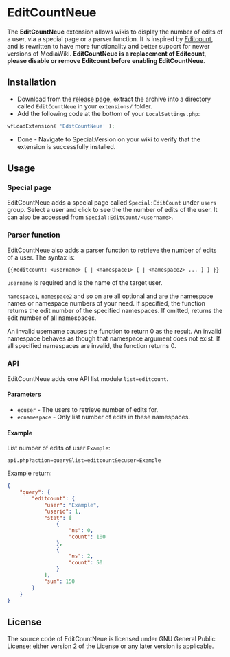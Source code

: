 # EditCountNeue

The **EditCountNeue** extension allows wikis to display the number of edits of a user, via a special page or a parser function. It is inspired by [Editcount](https://www.mediawiki.org/wiki/Extension:Editcount), and is rewritten to have more functionality and better support for newer versions of MediaWiki. **EditCountNeue is a replacement of Editcount, please disable or remove Editcount before enabling EditCountNeue**.

## Installation

* Download from the [release page](https://github.com/AlPha5130/mediawiki-extensions-EditCountNeue/releases), extract the archive into a directory called `EditCountNeue` in your `extensions/` folder.
* Add the following code at the bottom of your `LocalSettings.php`:

``` php
wfLoadExtension( 'EditCountNeue' );
```

* Done - Navigate to Special:Version on your wiki to verify that the extension is successfully installed.

## Usage

### Special page

EditCountNeue adds a special page called `Special:EditCount` under `users` group. Select a user and click to see the the number of edits of the user. It can also be accessed from `Special:EditCount/<username>`.

### Parser function

EditCountNeue also adds a parser function to retrieve the number of edits of a user. The syntax is:

``` txt
{{#editcount: <username> [ | <namespace1> [ | <namespace2> ... ] ] }}
```

`username` is required and is the name of the target user.

`namespace1`, `namespace2` and so on are all optional and are the namespace names or namespace numbers of your need. If specified, the function returns the edit number of the specified namespaces. If omitted, returns the edit number of all namespaces.

An invalid username causes the function to return 0 as the result. An invalid namespace behaves as though that namespace argument does not exist. If all specified namespaces are invalid, the function returns 0.

### API

EditCountNeue adds one API list module `list=editcount`.

#### Parameters

* `ecuser` - The users to retrieve number of edits for.
* `ecnamespace` - Only list number of edits in these namespaces.

#### Example

List number of edits of user `Example`:

``` text
api.php?action=query&list=editcount&ecuser=Example
```

Example return:

``` json
{
    "query": {
        "editcount": {
            "user": "Example",
            "userid": 1,
            "stat": [
                {
                    "ns": 0,
                    "count": 100
                },
                {
                    "ns": 2,
                    "count": 50
                }
            ],
            "sum": 150
        }
    }
}
```

## License

The source code of EditCountNeue is licensed under GNU General Public License; either version 2 of the License or any later version is applicable.
